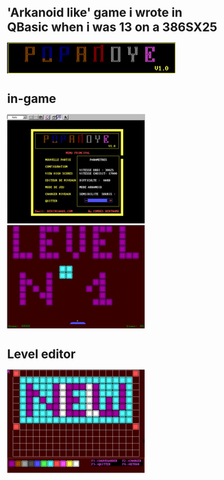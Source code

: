 # 'Arkanoid like' game i wrote in QBasic when i was 13 on a 386SX25
![Preview](images/poptitle.gif)


# in-game
![Preview](images/popscreen01.gif)
![Preview](images/popscreen02.gif)


# Level editor
![Preview](images/popscreen03.gif)

